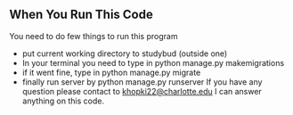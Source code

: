 ## When You Run This Code
You need to do few things to run this program
* put current working directory to studybud (outside one)
* In your terminal you need to type in python manage.py makemigrations
* if it went fine, type in python manage.py migrate
* finally run server by python manage.py runserver
If you have any question please contact to khopki22@charlotte.edu I can answer anything on this code.
